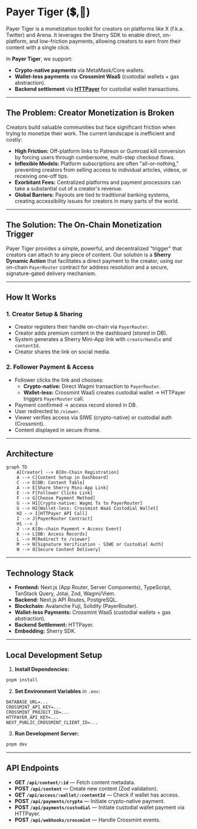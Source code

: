 # **Payer Tiger (💲,🐅)**

Payer Tiger is a monetization toolkit for creators on platforms like X (f.k.a. Twitter) and Arena. It leverages the Sherry SDK to enable direct, on-platform, and low-friction payments, allowing creators to earn from their content with a single click.

In **Payer Tiger**, we support:

- **Crypto-native payments** via MetaMask/Core wallets.
- **Wallet-less payments** via **Crossmint WaaS** (custodial wallets + gas abstraction).
- **Backend settlement** via [**HTTPayer**](https://github.com/brandynhamilton/httpayer) for custodial wallet transactions.

---

## **The Problem: Creator Monetization is Broken**

Creators build valuable communities but face significant friction when trying to monetize their work. The current landscape is inefficient and costly:

- **High Friction:** Off-platform links to Patreon or Gumroad kill conversion by forcing users through cumbersome, multi-step checkout flows.
- **Inflexible Models:** Platform subscriptions are often "all-or-nothing," preventing creators from selling access to individual articles, videos, or receiving one-off tips.
- **Exorbitant Fees:** Centralized platforms and payment processors can take a substantial cut of a creator's revenue.
- **Global Barriers:** Payouts are tied to traditional banking systems, creating accessibility issues for creators in many parts of the world.

---

## **The Solution: The On-Chain Monetization Trigger**

Payer Tiger provides a simple, powerful, and decentralized "trigger" that creators can attach to any piece of content. Our solution is a **Sherry Dynamic Action** that facilitates a direct payment to the creator, using our on-chain `PayerRouter` contract for address resolution and a secure, signature-gated delivery mechanism.

---

## **How It Works**

### **1. Creator Setup & Sharing**

- Creator registers their handle on-chain via `PayerRouter`.
- Creator adds premium content in the dashboard (stored in DB).
- System generates a Sherry Mini-App link with `creatorHandle` and `contentId`.
- Creator shares the link on social media.

### **2. Follower Payment & Access**

- Follower clicks the link and chooses:
  - **Crypto-native:** Direct Wagmi transaction to `PayerRouter`.
  - **Wallet-less:** Crossmint WaaS creates custodial wallet → HTTPayer triggers `PayerRouter` call.
- Payment confirmed → access record stored in DB.
- User redirected to `/viewer`.
- Viewer verifies access via SIWE (crypto-native) or custodial auth (Crossmint).
- Content displayed in secure iframe.

---

## **Architecture**

```mermaid
graph TD
    A[Creator] --> B[On-Chain Registration]
    A --> C[Content Setup in Dashboard]
    C --> D[DB: Content Table]
    A --> E[Share Sherry Mini-App Link]
    E --> F[Follower Clicks Link]
    F --> G[Choose Payment Method]
    G --> H1[Crypto-native: Wagmi Tx to PayerRouter]
    G --> H2[Wallet-less: Crossmint WaaS Custodial Wallet]
    H2 --> I[HTTPayer API Call]
    I --> J[PayerRouter Contract]
    H1 --> J
    J --> K[On-chain Payment + Access Event]
    K --> L[DB: Access Records]
    L --> M[Redirect to /viewer]
    M --> N[Signature Verification - SIWE or Custodial Auth]
    N --> O[Secure Content Delivery]
```

---

## **Technology Stack**

- **Frontend:** Next.js (App Router, Server Components), TypeScript, TanStack Query, Jotai, Zod, Wagmi/Viem.
- **Backend:** Next.js API Routes, PostgreSQL.
- **Blockchain:** Avalanche Fuji, Solidity (PayerRouter).
- **Wallet-less Payments:** Crossmint WaaS (custodial wallets + gas abstraction).
- **Backend Settlement:** HTTPayer.
- **Embedding:** Sherry SDK.

---

## **Local Development Setup**

1. **Install Dependencies:**

```bash
pnpm install
```

2. **Set Environment Variables** in `.env`:

```
DATABASE_URL=...
CROSSMINT_API_KEY=...
CROSSMINT_PROJECT_ID=...
HTTPAYER_API_KEY=...
NEXT_PUBLIC_CROSSMINT_CLIENT_ID=...
```

3. **Run Development Server:**

```bash
pnpm dev
```

---

## **API Endpoints**

- **GET `/api/content/:id`** — Fetch content metadata.
- **POST `/api/content`** — Create new content (Zod validation).
- **GET `/api/access/:wallet/:contentId`** — Check if wallet has access.
- **POST `/api/payments/crypto`** — Initiate crypto-native payment.
- **POST `/api/payments/custodial`** — Initiate custodial wallet payment via HTTPayer.
- **POST `/api/webhooks/crossmint`** — Handle Crossmint events.
